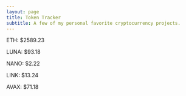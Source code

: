 ```yaml
---
layout: page
title: Token Tracker
subtitle: A few of my personal favorite cryptocurrency projects.
---
```


<!--BEGINCRYPTOINPUT-->
ETH: $2589.23

LUNA: $93.18

NANO: $2.22

LINK: $13.24

AVAX: $71.18

<!--ENDCRYPTOINPUT-->
